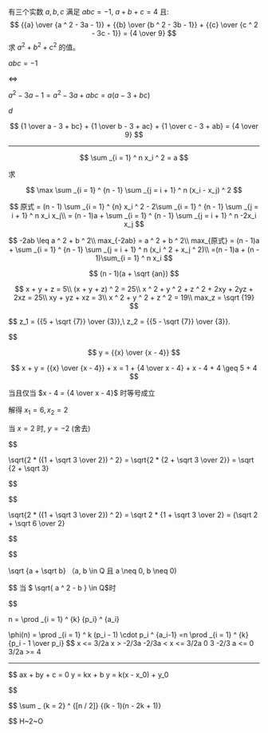 有三个实数 $a,b,c$ 满足
$abc = -1$,
$a + b + c = 4$
且:
$$
{{a} \over {a ^ 2 - 3a - 1}} +
{{b} \over {b ^ 2 - 3b - 1}} +
{{c} \over {c ^ 2 - 3c - 1}} =
{4 \over 9}
$$
求
$a ^ 2 + b ^ 2 + c ^ 2$
的值。

$abc = -1$

<=>

${a ^ 2 - 3a - 1} = a ^ 2 - 3a + abc = a(a - 3 + bc)$

$d$

$$
    {1 \over a - 3 + bc} + {1 \over b - 3 + ac} + {1 \over c - 3 + ab} = {4 \over 9}
$$

-----------------------------------------------------------------------------------------------------------------------------------------------------------------------------------------------------------------------------------------------------------------------------------------------------------------

$$
    \sum _{i = 1} ^ n x_i ^ 2 = a
$$

求

$$
    \max \sum _{i = 1} ^ {n - 1} \sum _{j = i + 1} ^ n (x_i - x_j) ^ 2
$$

$$
    原式 = (n - 1) \sum _{i = 1} ^ {n} x_i ^ 2 - 2\sum _{i = 1} ^ {n - 1} \sum _{j = i + 1} ^ n x_i x_j\\
    = (n - 1)a + \sum _{i = 1} ^ {n - 1} \sum _{j = i + 1} ^ n -2x_i x_j
$$

$$
    -2ab \leq a ^ 2 + b ^ 2\\
    max_{-2ab} = a ^ 2 + b ^ 2\\
    max_{原式} = (n - 1)a + \sum _{i = 1} ^ {n - 1} \sum _{j = i + 1} ^ n (x_i ^ 2 + x_j ^ 2)\\
    =(n - 1)a + (n - 1)\sum_{i = 1} ^ n x_i
$$

$$
    (n - 1)(a + \sqrt {an})
$$

$$
    x + y + z = 5\\
    (x + y + z) ^ 2 = 25\\
    x ^ 2 + y ^ 2 + z ^ 2 + 2xy + 2yz + 2xz = 25\\
    xy + yz + xz = 3\\
    x ^ 2 + y ^ 2 + z ^ 2 = 19\\
    max_z = \sqrt {19}
$$

$$
    z_1 = {{5 + \sqrt {7}} \over {3}},\\
    z_2 = {{5 - \sqrt {7}} \over {3}}.

$$

$$
    y = {{x} \over {x - 4}}
$$

$$
    x + y = {{x} \over {x - 4}} + x
          = 1 + {4 \over x - 4} + x - 4 + 4
          \geq 5 + 4
$$

当且仅当 $x - 4 = {4 \over x - 4}$ 时等号成立

解得 $x_1 = 6, x_2 = 2$

当 $x = 2$ 时, $y = -2$ (舍去)

$$

\sqrt{2 * ({1 + \sqrt 3 \over 2}) ^ 2} = \sqrt{2 * {2 + \sqrt 3 \over 2}} = \sqrt {2 + \sqrt 3}

$$

$$

\sqrt{2 * ({1 + \sqrt 3 \over 2}) ^ 2} = \sqrt 2 * {1 + \sqrt 3 \over 2} = {\sqrt 2 + \sqrt 6 \over 2}

$$

$$

\sqrt {a + \sqrt b} （a, b \in Q 且 a \neq 0, b \neq 0)

$$
当 $ \sqrt{ a ^ 2 - b } \in Q$时

$$

n = \prod _{i = 1} ^ {k} {p_i} ^ {a_i}

$$
$$

 \phi(n) =
 \prod _{i = 1} ^ k (p_i - 1) \cdot p_i ^ {a_i-1}
 =n \prod _{i = 1} ^ {k} {p_i - 1 \over p_i}
$$
x <= 3/2a
x > -2/3a
-2/3a < x <= 3/2a
0 3
-2/3 a <= 0
3/2a >= 4

---
$$
ax + by + c = 0
y = kx + b
y = k(x - x_0) + y_0

$$

$$
\sum _ {k = 2} ^ {[n / 2]} {(k - 1)(n - 2k + 1)}

$$
H~2~O
